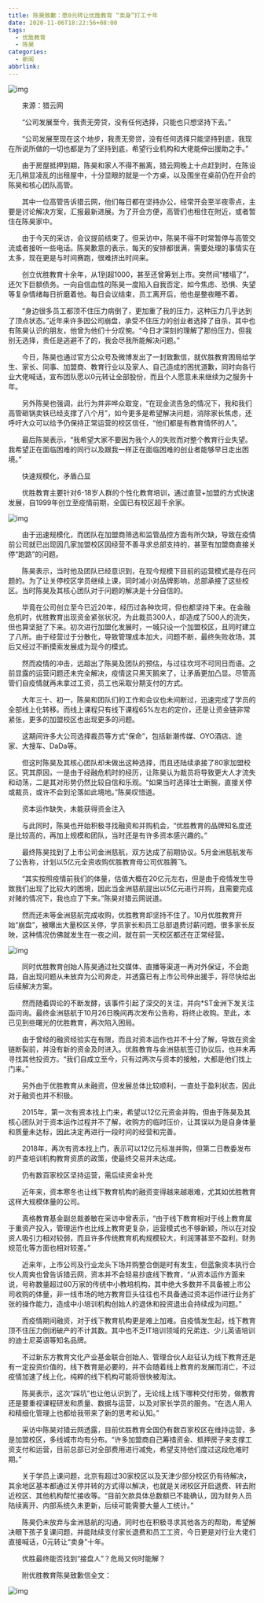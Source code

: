 ```yaml
---
title: 陈昊致歉：愿0元转让优胜教育 “卖身”打工十年
date: 2020-11-06T18:22:56+08:00
tags:
  - 优胜教育
  - 陈昊
categories:
  - 新闻
abbrlink:
---
```


![img](https://cdn.jsdelivr.net/gh/yakeing/Documentation@main/Hexo/images/9bb0-kcpxnwv5140827.jpg)

　　来源：猎云网

　　“公司发展至今，我责无旁贷，没有任何选择，只能也只想坚持下去。”

　　“公司发展至现在这个地步，我责无旁贷，没有任何选择只能坚持到底，我现在所说所做的一切也都是为了坚持到底，希望行业机构和大佬能伸出援助之手。”

　　由于房屋抵押到期，陈昊和家人不得不搬离，猎云网晚上十点赶到时，在陈设无几稍显凌乱的出租屋中，十分显眼的就是一个方桌，以及围坐在桌前仍在开会的陈昊和核心团队高管。

　　其中一位高管告诉猎云网，他们每日都在坚持办公，经常开会至半夜零点，主要是讨论解决方案，汇报最新进展。为了开会方便，高管们也租住在附近，或者暂住在陈昊家中。

　　由于今天的采访，会议提前结束了。但采访中，陈昊不得不时常暂停与高管交流或者接听一些电话。陈昊歉意的表示，每天的安排都很满，需要处理的事情实在太多，现在更是与时间赛跑，很难挤出时间来。

　　创立优胜教育十余年，从1到超1000，甚至还曾筹划上市。突然间“楼塌了”，还欠下巨额债务。一向自信血性的陈昊一度陷入自我否定，如今焦虑、恐惧、失望等复杂情绪每日折磨着他。每日会议结束，员工离开后，他也是整夜睡不着。

　　“身边很多员工都顶不住压力病倒了，更加重了我的压力，这种压力几乎达到了顶点状态。”近年来许多因公司崩盘，承受不住压力的创业者选择了自杀，其中也有陈昊认识的朋友，他曾为他们十分叹惋。“今日才深刻的理解了那份压力，但我别无选择，责任是逃避不了的，我会尽我所能解决问题。”

　　今日，陈昊也通过官方公众号及微博发出了一封致歉信，就优胜教育困局给学生、家长、同事、加盟商、教育行业以及家人、自己造成的困扰道歉，同时向各行业大佬喊话，宣布团队愿以0元转让全部股份，而且个人愿意未来继续为之服务十年。

　　另外陈昊也强调，此行为并非哗众取宠，“在现金流告急的情况下，我和我们高管砸锅卖铁已经支撑了八个月”，如今更多是希望解决问题，消除家长焦虑，还呼吁大众可以给予仍保持正常运营的校区信任，“他们都是有教育情怀的人”。

　　最后陈昊表示，“我希望大家不要因为我个人的失败而对整个教育行业失望。我希望正在面临困难的同行以及跟我一样正在面临困难的创业者能够早日走出困境。”

　　快速规模化，矛盾凸显

　　优胜教育主要针对6-18岁人群的个性化教育培训，通过直营+加盟的方式快速发展，自1999年创立至疫情前期，全国已有校区超千余家。

![img](https://cdn.jsdelivr.net/gh/yakeing/Documentation@main/Hexo/images/777a-kcpxnwv5140994.jpg)

　　由于迅速规模化，而团队在加盟商筛选和监管品控方面有所欠缺，导致在疫情前公司就已出现因几家加盟校区因经营不善寻求总部支持的，甚至有加盟商直接关停“跑路”的问题。

　　陈昊表示，当时他及团队已经意识到，在现今规模下目前的运营模式是存在问题的。为了让关停校区学员继续上课，同时减小对品牌影响，总部承接了这些校区。当时陈昊及其核心团队对于问题的解决是十分自信的。

　　毕竟在公司创立至今已近20年，经历过各种坎坷，但也都坚持下来。在金融危机时，优胜教育出现资金紧张状况，为此裁员300人，却造成了500人的流失，但也算坚挺了下来。初次进行加盟化发展时，一城只设一个加盟校区，且同时建立了八所。由于经营过于分散化，导致管理成本加大，问题不断，最终失败收场，其后又经过不断摸索发展成为现今的模式。

　　然而疫情的冲击，远超出了陈昊及团队的预估，与过往坎坷不可同日而语。之前显露的运营问题还未完全解决，疫情这只黑天鹅来了，让矛盾更加凸显。尽管高管们自疫情就再未拿过工资，员工也采取分期支付的方式。

　　大年三十、初一，陈昊和团队们的工作和会议也未间断过，迅速完成了学员的全部线上化转移。而线上课程只有线下课程65%左右的定价，还是让资金链非常紧张，更多的加盟校区也出现更多的问题。

　　这期间许多大公司选择裁员等方式“保命”，包括新潮传媒、OYO酒店、途家、大搜车、DaDa等。

　　但这时陈昊及其核心团队却未做出这种选择，而且还陆续承接了80家加盟校区。究其原因，一是由于经融危机时的经历，让陈昊认为裁员将导致更大人才流失和动荡，二是其对形势仍然比较自信和乐观。“如果当时选择壮士断腕，直接关停或裁员，或许不会到沦落如此境地。”陈昊叹惜道。

　　资本运作缺失，未能获得资金注入

　　与此同时，陈昊也开始积极寻找融资和并购机会，“优胜教育的品牌知名度还是比较高的，再加上规模和团队，当时还是有许多资本感兴趣的。”

　　最终陈昊找到了上市公司金洲慈航，双方达成了前期协议。5月金洲慈航发布了公告称，计划以5亿元全资收购优胜教育母公司优胜腾飞。

　　“其实按照疫情前我们的体量，估值大概在20亿元左右，但是由于疫情发生导致我们出现了比较大的困境，因此当金洲慈航提出以5亿元进行并购，且需要完成对赌的情况下，我也应了下来。”陈昊对猎云网说道。

　　然而还未等金洲慈航完成收购，优胜教育却坚持不住了。10月优胜教育开始“崩盘”，被曝出大量校区关停，学员家长和员工总部退费讨薪问题。很多家长反映，这种情况仿佛就发生在一夜之间，就在前一天校区都还在正常经营。

![img](https://cdn.jsdelivr.net/gh/yakeing/Documentation@main/Hexo/images/7e15-kcpxnwv5141086.png)

　　同时优胜教育创始人陈昊通过社交媒体、直播等渠道一再对外保证，不会跑路，自出现问题从未放弃为公司奔走，并透露已有上市公司伸出援手，将尽快给出后续解决方案。

　　然而随着舆论的不断发酵，该事件引起了深交的关注，并向*ST金洲下发关注函问询。最终金洲慈航于10月26日晚间再次发布公告称，将终止收购。至此，本已见到些曙光的优胜教育，再次陷入困局。

　　由于曾经的融资经验实在有限，而且对资本运作也并不十分了解，导致在资金链断裂前，并没有新的资金及时进入。优胜教育与金洲慈航签订协议后，也并未再寻找其他投资方。“我们自成立至今，只有过两次与资本的接触，大都是他们找上门来。”

　　另外由于优胜教育从未融资，但发展总体比较顺利，一直处于盈利状态，因此对于融资也并不积极。

　　2015年，第一次有资本找上门来，希望以12亿元资金并购，但由于陈昊及其核心团队对于资本运作过程并不了解，收购方的临时压价，让其误以为是自身体量和质量未达标，因此决定再进行一段时间的经营和完善。

　　2018年，再次有资本找上门，表示可以12亿元标准并购，但第二日教委发布的严查培训机构教育资质的政策，使最终交易并未达成。

　　仍有数百家校区坚持运营，需后续资金补充

　　近年来，资本寒冬也让线下教育机构的融资变得越来越艰难，尤其如优胜教育这样大规模体量的公司。

　　真格教育基金副总裁姜敏在采访中曾表示，“由于线下教育相对于线上教育属于重资产投入，管理运作也比线上教育更复杂，运营模式也不够新颖，所以在对投资人吸引力相对较弱，而且许多传统教育机构规模较大，利润薄甚至不盈利，财务规范化等方面也相对较差。”

　　近来年，上市公司及行业龙头下场并购整合倒是时有发生，但蓝象资本执行合伙人周爽也曾告诉猎云网，资本并不会轻易抄底线下教育，“从资本运作方面来说，号称数量超过60万家的传统中小教培机构，其中绝大多数并不具备被上市公司收购的体量，非一线市场的地方教育巨头往往也不具备通过资本运作进行业务扩张的操作能力，造成中小培训机构创始人的退休和投资退出会持续成为问题。”

　　而疫情期间融资，对于线下教育机构更是难上加难。自疫情发生起，线下教育顶不住压力倒闭破产的不计其数。其中也不乏IT培训领域的兄弟连、少儿英语培训的迪士尼英语等知名品牌。

　　不过新东方教育文化产业基金联合创始人、管理合伙人赵征认为线下教育还是有一定投资价值的，线下教育是必要的，并不会随着线上教育的发展而消亡，不过疫情加速了线上化，纯粹的线下机构可能将很快被淘汰。

　　陈昊表示，这次“踩坑”也让他认识到了，无论线上线下哪种交付形势，做教育还是要重视课程研发和质量、数据与运营，以及对家长学员的服务。“在选人用人和精细化管理上也都给我带来了新的思考和认知。”

　　采访中陈昊对猎云网透露，目前优胜教育全国仍有数百家校区在维持运营，多是加盟校区，多线城市均有分布。“许多加盟商自己筹措资金、抵押房子来支撑工资支付和运营，目前总部已对全部费用进行减免，希望支持他们度过这段危难时期。”

　　关于学员上课问题，北京有超过30家校区以及天津少部分校区仍有待解决，其余地区基本都通过关停并转的方式得以解决，也就是关闭校区开启退费、转去附近校区、其他机构帮忙接收等。“目前欠款具体总数额已不能确认，因为财务人员陆续离开、内部系统久未更新，后续可能需要大量人工统计。”

　　陈昊仍未放弃与金洲慈航的沟通，同时也在积极寻求其他各方的帮助，希望解决眼下孩子复课问题，并能陆续支付家长退费和员工工资，今日更是对行业大佬们直接喊话，0元转让“卖身”十年。

　　优胜最终能否找到“接盘人”？危局又何时能解？

　　附优胜教育陈昊致歉信全文：

![img](https://cdn.jsdelivr.net/gh/yakeing/Documentation@main/Hexo/images/6f1e-kcpxnwv5141298.jpg)